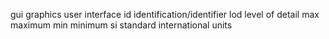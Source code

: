 gui		graphics user interface
id		identification/identifier
lod		level of detail
max		maximum
min		minimum
si		standard international units
